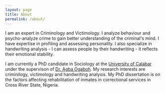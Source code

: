 ```yaml
---
layout: page
title: About
permalink: /about/
---
```


I am an expert in Criminology and Victimology. I analyze behaviour and psycho-analyze crime to gain better understanding of the criminal's mind. I have expertise in profiling and assessing personality. I also specialize in handwriting analysis - I can assess people by their handwriting - it reflects their emotional stability. 

I am currently a PhD candidate in Sociology at the [University of Calabar](https://www.unical.edu.ng/) under the supervison of [Dr. Agba Ogaboh](https://www.unical.edu.ng/staff/user/profile-agba-ogaboh). My research interests are criminilogy, victimology and handwriting analysis. My PhD dissertation is on the factors affecting rehabilitation of inmates in correctional services in Cross River State, Nigeria.
